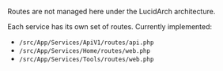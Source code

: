 Routes are not managed here under the LucidArch architecture.

Each service has its own set of routes. Currently implemented:

- `/src/App/Services/ApiV1/routes/api.php`
- `/src/App/Services/Home/routes/web.php`
- `/src/App/Services/Tools/routes/web.php`